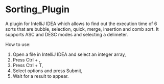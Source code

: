 # Sorting_Plugin

A plugin for IntelliJ IDEA which allows to find out the execution time of 6 sorts that are bubble, selection, quick, merge, insertion and comb sort.
It supports ASC and DESC modes and selecting a delimeter.

How to use:
1. Open a file in IntelliJ IDEA and select an integer array,
2. Press Ctrl + \,
3. Press Ctrl + T,
4. Select options and press Submit,
5. Wait for a result to appear.
